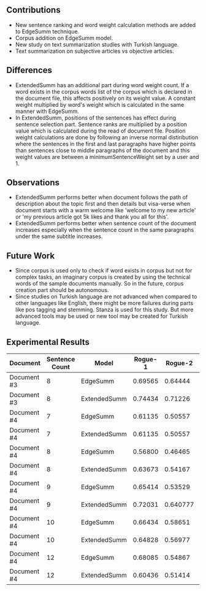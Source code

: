 

<h2>Contributions</h2>

<ul>
  <li>
    New sentence ranking and word weight calculation methods are added to EdgeSumm technique.
  </li>
  <li>
    Corpus addition on EdgeSumm model.
  </li>
  <li>
    New study on text summarization studies with Turkish language.
  </li>
  <li>
    Text summarization on subjective articles vs objective articles.
  </li>
</ul>

<h2>Differences</h2>

<ul>
  <li>
    ExtendedSumm has an additional part during word weight count. If a word exists in the corpus words list of the corpus which is declared in the document file, this affects positively on its weight value. A constant weight multiplied by word's weight which is calculated in the same manner with EdgeSumm.
  </li>
  <li>
    In ExtendedSumm, positions of the sentences has effect during sentence selection part. Sentence ranks are multiplied by a position value which is calculated during the read of document file. Position weight calculations are done by following an inverse normal distiribution where the sentences in the first and last paragraphs have higher points than sentences close to middle paragraphs of the document and this weight values are between a minimumSentenceWeight set by a user and 1.
  </li>
</ul>

<h2>Observations</h2>

<ul>
  <li>
    ExtendedSumm performs better when document follows the path of description about the topic first and then details but visa-verse when document starts with a warm welcome like 'welcome to my new article' or 'my previous article got 5k likes and thank you all for this'.
  </li>
  <li>
    ExtendedSumm performs better when sentence count of the document increases especially when the sentence count in the same paragraphs under the same subtitle increases.
  </li>
</ul>

<h2>Future Work</h2>
  <ul>
    <li>
    Since corpus is used only to check if word exists in corpus but not for complex tasks, an imaginary corpus is created by using the technical words of the sample documents manually. So in the future, corpus creation part should be autonomous.
    </li>
    <li>
    Since studies on Turkish language are not advanced when compared to other languages like English, there might be more failures during parts like pos tagging and stemming. Stanza is used for this study. But more advanced tools may be used or new tool may be created for Turkish language.
    </li>
  </ul>

<h2>Experimental Results</h2>
  
|Document|Sentence Count|Model|Rogue-1|Rogue-2|Rogue-L
|---|---|---|---|---|---|
|Document #3|8|EdgeSumm|0.69565|0.64444|0.69565|
|Document #3|8|ExtendedSumm|0.74434|0.71226|0.74434|
|Document #4|7|EdgeSumm|0.61135|0.50557|0.61135|
|Document #4|7|ExtendedSumm|0.61135|0.50557|0.61135|
|Document #4|8|EdgeSumm|0.56800|0.46465| 0.56800|
|Document #4|8|ExtendedSumm|0.63673|0.54167| 0.63673|
|Document #4|9|EdgeSumm|0.65414|0.53529| 0.65414|
|Document #4|9|ExtendedSumm|0.72031|0.640777|0.72031|
|Document #4|10|EdgeSumm|0.66434|0.58651|0.66434|
|Document #4|10|ExtendedSumm|0.64828|0.56977|0.64828|
|Document #4|12|EdgeSumm|0.68085|0.54867|0.68085|
|Document #4|12|ExtendedSumm|0.60436|0.51414|0.60436|

